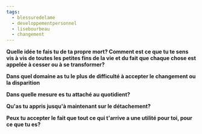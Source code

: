 ```yaml
---
tags:
  - blessuredelame
  - developpementpersonnel
  - lisebourbeau
  - changement
---
```

**Quelle idée te fais tu de ta propre mort? Comment est ce que tu te sens vis à vis de toutes les petites fins de la vie et du fait que chaque chose est appelée à cesser ou à se transformer?**



**Dans quel domaine as tu le plus de difficulté à accepter le changement ou la disparition**


**Dans quelle mesure es tu attaché au quotidient?**

**Qu'as tu appris jusqu'à maintenant sur le détachement?**

**Peux tu accepter le fait que tout ce qui t'arrive a une utilité pour toi, pour ce que tu es?**
